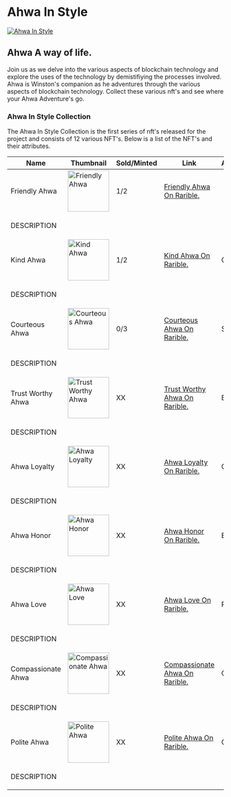 <!DOCTYPE html>
<html lang="en">
<head>
    <meta charset="UTF-8" />
    <meta http-equiv="X-UA-Compatible" content="IE=edge" />
    <meta name="viewport" content="width=device-width, initial-scale=1.0" />
    <link rel="stylesheet" href="theme.css" />
</head>
<body>
    <h1>Ahwa In Style</h1>
    <a href="https://rarible.com/dreamingrainbow/owned?filter[collections][]=POLYGON-0x579600290fac9f20d4db01bb0b0dbcd0cc11cf6b"
        target="_blank"><img src="https://ipfs.io/ipfs/bafybeibweex6z365wcjx7w5o6sqdnrf6hbgod3ogtn3ovxcfrepymo2wzm"
            alt="Ahwa In Style" /></a>
    <h2>Ahwa A way of life.</h2>
    <p>Join us as we delve into the various aspects of blockchain technology and explore the uses of the technology by
        demistifiying the processes involved. Ahwa is Winston's companion as he adventures through the various aspects
        of blockchain technology. Collect these various nft's and see where your Ahwa Adventure's go.</p>
    <h3>Ahwa In Style Collection</h3>
    <p>The Ahwa In Style Collection is the first series of nft's released for the project and consists of 12 various
        NFT's.
        Below is a list of the NFT's and their attributes.</p>
    <table>
        <thead>
            <tr>
                <th>
                    Name
                </th>
                <th>
                    Thumbnail
                </th>
                <th>
                    Sold/Minted
                </th>
                <th>
                    Link
                </th>
                <th>
                    Attributes
                </th>
            </tr>
        </thead>
        <tbody>
            <tr>
                <td>
                    Friendly Ahwa
                </td>
                <td>
                    <img src="https://ipfs.io/ipfs/bafybeibpik4mvymncqaq2fk3s4y4wgpludy56y7chqws4a2sonxabnt7tu/image.png"
                        alt="Friendly Ahwa" width="96px" />
                </td>
                <td>
                    1/2
                </td>
                <td>
                    <a href="" target="_blank">Friendly Ahwa On Rarible.</a>
                </td>
                <td>
                    <span class="gold">&nbsp;</span><span class="blue">Blue</span><span class="bow"></span>
                </td>
            </tr>
            <tr>
                <td colspan="4">
                    <p>DESCRIPTION</p>
                </td>
            </tr>
            <tr>
                <td>
                    Kind Ahwa
                </td>
                <td>
                    <img src="https://ipfs.io/ipfs/bafybeieywipxwbwfkbt5gf5ngibg6edjwpwmem5mdklc7px4lb5i63fcru/image.png"
                        alt="Kind Ahwa" width="96px" />
                </td>
                <td>
                    1/2
                </td>
                <td>
                    <a href="" target="_blank">Kind Ahwa On Rarible.</a>
                </td>
                <td>
                    <span class="gold"></span><span class="golden">Golden</span><span class="chain">x2</span>
                </td>
            </tr>
            <tr>
                <td colspan="4">
                    <p>DESCRIPTION</p>
                </td>
            </tr>
            <tr>
                <td>
                    Courteous Ahwa
                </td>
                <td>
                    <img src="https://ipfs.io/ipfs/bafybeibrmcvuw7fsv7a6hophkyjl6wka2vb336yldyyqp4c262c2txhw54/image.png"
                        alt="Courteous Ahwa" width="96px" />
                </td>
                <td>
                    0/3
                </td>
                <td>
                    <a href="" target="_blank">Courteous Ahwa On Rarible.</a>
                </td>
                <td>
                    <span class="gold"></span><span class="Silver">Silver</span><span class="chain"></span><span
                        class="pin"></span>
                </td>
            </tr>
            <tr>
                <td colspan="4">
                    <p>DESCRIPTION</p>
                </td>
            </tr>
            <tr>
                <td>
                    Trust Worthy Ahwa
                </td>
                <td>
                    <img src="https://ipfs.io/ipfs/bafybeibb5hz3ocaxo55dcnzhebky5jzir6qygrr3zu55na2bht5dsyfepu/image.png"
                        alt="Trust Worthy Ahwa" width="96px" />
                </td>
                <td>
                    XX
                </td>
                <td>
                    <a href="" target="_blank">Trust Worthy Ahwa On Rarible.</a>
                </td>
                <td>
                    <span class="gold"></span><span class="black">Black</span><span class="bow"></span>
                </td>
            </tr>
            <tr>
                <td colspan="4">
                    <p>DESCRIPTION</p>
                </td>
            </tr>
            <tr>
                <td>
                    Ahwa Loyalty
                </td>
                <td>
                    <img src="https://ipfs.io/ipfs/bafybeial66rr6opzoewkvbpr37jfdzfq4b6vwgtdti2wxtrbqgf4mqbhqe/image.png"
                        alt="Ahwa Loyalty" width="96px" />
                </td>
                <td>
                    XX
                </td>
                <td>
                    <a href="" target="_blank">Ahwa Loyalty On Rarible.</a>
                </td>
                <td>
                    <span class="gold"></span><span class="golden">Gold</span><span class="bow"></span>
                </td>
            </tr>
            <tr>
                <td colspan="4">
                    <p>DESCRIPTION</p>
                </td>
            </tr>
            <tr>
                <td>
                    Ahwa Honor
                </td>
                <td>
                    <img src="https://ipfs.io/ipfs/bafybeiay4uya2gmg3gqvwwmwbcjxobmbagjf7ywl654nxrxum3zglzsgbe/image.png"
                        alt="Ahwa Honor" width="96px" />
                </td>
                <td>
                    XX
                </td>
                <td>
                    <a href="" target="_blank">Ahwa Honor On Rarible.</a>
                </td>
                <td>
                    <span class="gold"></span><span class="blue">Blue</span><span class="bow"></span>
                </td>
            </tr>
            <tr>
                <td colspan="4">
                    <p>DESCRIPTION</p>
                </td>
            </tr>
            <tr>
                <td>
                    Ahwa Love
                </td>
                <td>
                    <img src="https://ipfs.io/ipfs/bafybeie4dzmdaepanzv5x5rkv4wsq63qsgz6mxwxepop6mi7raqptxpjlq/image.png"
                        alt="Ahwa Love" width="96px" />
                </td>
                <td>
                    XX
                </td>
                <td>
                    <a href="" target="_blank">Ahwa Love On Rarible.</a>
                </td>
                <td>
                    <span class="gold"></span><span class="red">Red</span><span class="bow"></span>
                </td>
            </tr>
            <tr>
                <td colspan="4">
                    <p>DESCRIPTION</p>
                </td>
            </tr>
            <tr>
                <td>
                    Compassionate Ahwa
                </td>
                <td>
                    <img src="https://ipfs.io/ipfs/bafybeibtfxkfbqgxilgexk6xncvqeeavhzb54uffl4dhlltilexpniehce/image.png"
                        alt="Compassionate Ahwa" width="96px" />
                </td>
                <td>
                    XX
                </td>
                <td>
                    <a href="" target="_blank">Compassionate Ahwa On Rarible.</a>
                </td>
                <td>
                    <span class="gold"></span><span class="orange">Orange</span><span class="bow"></span>
                </td>
            </tr>
            <tr>
                <td colspan="4">
                    <p>DESCRIPTION</p>
                </td>
            </tr>
            <tr>
                <td>
                    Polite Ahwa
                </td>
                <td>
                    <img src="https://ipfs.io/ipfs/bafybeidd4frwbscfwlc3vxma7gmn5fvkwombydsdzpcpyrveo7q7wbje4a/image.png"
                        alt="Polite Ahwa" width="96px" />
                </td>
                <td>
                    XX
                </td>
                <td>
                    <a href="https://rarible.com/token/polygon/0x579600290fac9f20d4db01bb0b0dbcd0cc11cf6b:112954410210801360540676792813908180493511188877071264152194072809828958339083?tab=overview" target="_blank">Polite Ahwa On Rarible.</a>
                </td>
                <td>
                    <span class="gold"></span><span class="golden">Golden</span><span class="chain">2x</span>
                </td>
            </tr>
            <tr>
                <td colspan="4">
                    <p>DESCRIPTION</p>
                </td>
            </tr>
        </tbody>
    </table>
</body>
</html>
